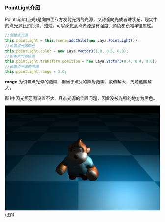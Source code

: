 ### PointLight介绍

​	PointLight(点光)是向四面八方发射光线的光源，又称全向光或者球状光，现实中的点光源比如灯泡、蜡烛，可以感觉到点光源是有强度、颜色和衰减半径属性。

```javascript
//创建点光源
this.pointLight = this.scene.addChild(new Laya.PointLight());
//设置点光源颜色
this.pointLight.color = new Laya.Vector3(1.0, 0.5, 0.0);
//设置点光源位置
this.pointLight.transform.position = new Laya.Vector3(0.4, 0.4, 0.0);
//设置点光源的范围
this.pointLight.range = 3.0;
```

**range** 为设置点光源的范围，相当于点光的照射范围，数值越大，光照范围越大。

图1中因光照范围设置不大，且点光源的位置问题，因此没被光照的地方为黑色。

![](img/1.png)<br>(图1)

